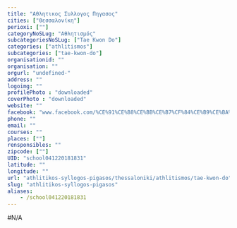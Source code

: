 ```yaml
---
title: "Αθλητικος Συλλογος Πηγασος"
cities: ["Θεσσαλονίκη"]
perioxi: [""]
categoryNoSLug: "Αθλητισμός"
subcategoriesNoSLug: ["Tae Kwon Do"]
categories: ["athlitismos"]
subcategories: ["tae-kwon-do"]
organisationid: ""
organisation: ""
orgurl: "undefined-"
address: ""
logoimg: ""
profilePhoto : "downloaded"
coverPhoto : "downloaded"
website: ""
facebook: "www.facebook.com/%CE%91%CE%B8%CE%BB%CE%B7%CF%84%CE%B9%CE%BA%CE%BF%CF%82-%CE%A3%CF%85%CE%BB%CE%BB%CE%BF%CE%B3%CE%BF%CF%82-%CE%A0%CE%B7%CE%B3%CE%B1%CF%83%CE%BF%CF%82-278713078855390/"
phone: ""
email: ""
courses: ""
places: [""]
rensponsibles: ""
zipcode: [""]
UID: "school041220181831"
latitude: ""
longitude: ""
url: "athlitikos-syllogos-pigasos/thessaloniki/athlitismos/tae-kwon-do"
slug: "athlitikos-syllogos-pigasos"
aliases:
    - /school041220181831
---
```





#N/A